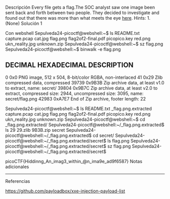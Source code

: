 Descripción
Every file gets a flag.The SOC analyst saw one image been sent back and forth between two people. They decided to investigate and found out that there was more than what meets the eye [here](https://artifacts.picoctf.net/c/260/flag.png).
Hints:
1.⁠ ⁠(None)
Solución 1

Con webshell
Sepulveda24-picoctf@webshell:~$ ls
README.txt  capture.pcap  cat.jpg  flag.png  flag2of2-final.pdf  picopico.key  red.png  ukn_reality.jpg  unknown.zip
Sepulveda24-picoctf@webshell:~$ sz flag.png 
Sepulveda24-picoctf@webshell:~$ binwalk -e flag.png 

DECIMAL       HEXADECIMAL     DESCRIPTION
--------------------------------------------------------------------------------
0             0x0             PNG image, 512 x 504, 8-bit/color RGBA, non-interlaced
41            0x29            Zlib compressed data, compressed
39739         0x9B3B          Zip archive data, at least v1.0 to extract, name: secret/
39804         0x9B7C          Zip archive data, at least v2.0 to extract, compressed size: 2944, uncompressed size: 3095, name: secret/flag.png
42983         0xA7E7          End of Zip archive, footer length: 22

Sepulveda24-picoctf@webshell:~$ ls
README.txt  _flag.png.extracted  capture.pcap  cat.jpg  flag.png  flag2of2-final.pdf  picopico.key  red.png  ukn_reality.jpg  unknown.zip
Sepulveda24-picoctf@webshell:~$ cd _flag.png.extracted/
Sepulveda24-picoctf@webshell:~/_flag.png.extracted$ ls
29  29.zlib  9B3B.zip  secret
Sepulveda24-picoctf@webshell:~/_flag.png.extracted$ cd secret/
Sepulveda24-picoctf@webshell:~/_flag.png.extracted/secret$ ls
flag.png
Sepulveda24-picoctf@webshell:~/_flag.png.extracted/secret$ sz flag.png 
Sepulveda24-picoctf@webshell:~/_flag.png.extracted/secret$ 




picoCTF{Hiddinng_An_imag3_within_@n_ima9e_ad9f6587}
Notas adicionales

--------------------


Referencias

https://github.com/payloadbox/xxe-injection-payload-list